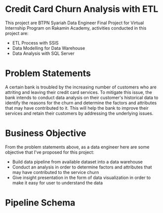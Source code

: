# Credit Card Churn Analysis with ETL
This project are BTPN Syariah Data Engineer Final Project for Virtual Internship Program on Rakamin Academy, activities conducted in this project are:
- ETL Process with SSIS
- Data Modelling for Data Warehouse
- Data Analysis with SQL Server

# Problem Statements
A certain bank is troubled by the increasing number of customers who are attriting and leaving their credit card services. To mitigate this issue, the bank intends to conduct data analysis on their customer's historical data to identify the reasons for the churn and determine the factors and attributes that may have contributed to it. This will help the bank to improve their services and retain their customers by addressing the underlying issues.

# Business Objective
From the problem statements above, as a data engineer here are some objective that I've proposed for this project:
- Build data pipeline from available dataset into a data warehouse
- Conduct an analysis in order to determine factors and attributes that may have contributed to the service churn
- Give insight presentation in the form of data visualization in order to make it easy for user to understand the data

# Pipeline Schema

[](docs/pipeline_schema.png)